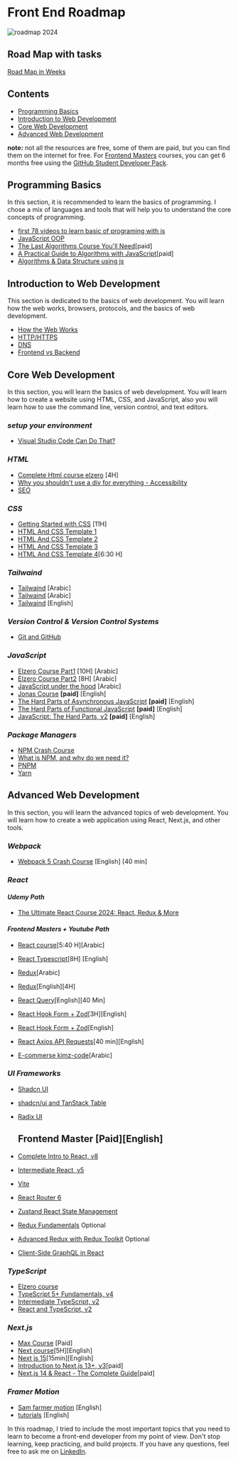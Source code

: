 # **Front End Roadmap**

![roadmap 2024](./roadmap.svg "roadmap 2024")

## Road Map with tasks

[Road Map in Weeks](https://suiiii.notion.site/Front-end-147c3eb478a38041bd07c6b2578947f7)

## Contents

- [Programming Basics](#programming-basics)
- [Introduction to Web Development](#introduction-to-web-development)
- [Core Web Development](#core-web-development)
- [Advanced Web Development](#advanced-web-development)

**note:** not all the resources are free, some of them are paid, but you can find them on the internet for free. For [Frontend Masters](https://frontendmasters.com/) courses, you can get 6 months free using the [GitHub Student Developer Pack](https://education.github.com/pack).

## Programming Basics

In this section, it is recommended to learn the basics of programming. I chose a mix of languages and tools that will help you to understand the core concepts of programming.

- [first 78 videos to learn basic of programing with js](https://www.youtube.com/watch?v=TbHeHAyAV7Q&list=PLYyqC4bNbCIeLEjcSPO61bsGPKEvYceb0&pp=iAQB)
- [JavaScript OOP](https://youtube.com/playlist?list=PLDoPjvoNmBAzLyvrWPwMw6bbBlTwPxgLF&si=03GE0FBamCeX6HMg)
- [The Last Algorithms Course You'll Need](https://frontendmasters.com/courses/algorithms/)[paid]
- [A Practical Guide to Algorithms with JavaScript](https://frontendmasters.com/courses/practical-algorithms/)[paid]
- [Algorithms & Data Structure using js](https://www.youtube.com/watch?v=coqQwbDezUA&list=PLC3y8-rFHvwjPxNAKvZpdnsr41E0fCMMP&pp=iAQB)

## Introduction to Web Development

This section is dedicated to the basics of web development. You will learn how the web works, browsers, protocols, and the basics of web development.

- [How the Web Works](https://developer.mozilla.org/en-US/docs/Learn/Getting_started_with_the_web/How_the_Web_works)
- [HTTP/HTTPS](https://developer.mozilla.org/en-US/docs/Web/HTTP)
- [DNS](https://developer.mozilla.org/en-US/docs/Glossary/DNS)
- [Frontend vs Backend](https://youtu.be/WG5ikvJ2TKA?si=2Rb3ga_ph7d4z7xD)

## Core Web Development

In this section, you will learn the basics of web development. You will learn how to create a website using HTML, CSS, and JavaScript, also you will learn how to use the command line, version control, and text editors.

### _setup your environment_

- [Visual Studio Code Can Do That?](https://frontendmasters.com/courses/customize-vs-code/)

### _HTML_

- [Complete Html course elzero](https://youtu.be/qfPUMV9J5yw?si=O_afHM977HOwmhXL) [4H]
- [Why you shouldn't use a div for everything - Accessibility](https://youtu.be/YAqRQoN8ykI?si=Zoukk8hXMoc8PVyR)
- [SEO](https://www.youtube.com/playlist?list=PLdYYj2XLw5BlY0hM1JVCOYCZqctQH-w1-)

### _CSS_

- [Getting Started with CSS](https://youtu.be/qyVkLebgfzY?si=uo3z-TfxxHcAluaF) [11H]
- [HTML And CSS Template 1](https://youtube.com/playlist?list=PLDoPjvoNmBAzHSjcR-HnW9tnxyuye8KbF&si=-1IF_h3EvCvEihag)
- [HTML And CSS Template 2](https://youtube.com/playlist?list=PLDoPjvoNmBAy1l-2A21ng3gxEyocruT0t&si=ahu72nckOT4dW-K2)
- [HTML And CSS Template 3](https://youtube.com/playlist?list=PLDoPjvoNmBAxuCSp2_-9LurPqRVwketnc&si=jrWRC2gJDf54Gsds)
- [HTML And CSS Template 4](https://youtu.be/DflEcuzjsyA?si=kj4Kz23Vzvs4D9_Z)[6:30 H]

### _Tailwaind_

- [Tailwaind](https://www.youtube.com/watch?v=dr2GVki4HAs&list=PLnD96kXp-_pMR9cBUmvsz_kIIt9bv2UIP&pp=iAQB) [Arabic]
- [Tailwaind](https://www.youtube.com/watch?v=Pk3hhCJG2Dk&t=130s) [Arabic]
- [Tailwaind](https://www.youtube.com/watch?v=bxmDnn7lrnk&list=PL4cUxeGkcC9gpXORlEHjc5bgnIi5HEGhw) [English]
### _Version Control & Version Control Systems_

- [Git and GitHub](https://youtu.be/Q6G-J54vgKc?si=FvOQJOtuIKrB064X)

### _JavaScript_
- [Elzero Course Part1](https://www.youtube.com/watch?v=gIGGhFlGgLI) [10H] [Arabic]
- [Elzero Course Part2](https://www.youtube.com/watch?v=FKrfis1W1tk) [8H] [Arabic]
- [JavaScript under the hood](https://www.youtube.com/watch?v=DFSuoa3Dpj8&list=PLxADqpeFWjH2h-CxhyXN2OZEVDkXeuckn&pp=iAQB) [Arabic]
- [Jonas Course](https://www.udemy.com/course/the-complete-javascript-course/) **[paid]** [English] 
- [The Hard Parts of Asynchronous JavaScript](https://frontendmasters.com/courses/javascript-new-hard-parts/) **[paid]** [English] 
- [The Hard Parts of Functional JavaScript](https://frontendmasters.com/courses/functional-js-fundamentals/) **[paid]** [English] 
- [JavaScript: The Hard Parts, v2](https://frontendmasters.com/courses/javascript-hard-parts-v2/) **[paid]** [English] 


### _Package Managers_

- [NPM Crash Course](https://youtu.be/jHDhaSSKmB0?si=3Z9Z9ZQzQ7m7z9Z9)
- [What is NPM, and why do we need it?](https://youtu.be/P3aKRdUyr0s?si=qGSv46N9W31rshMs)
- [PNPM](https://pnpm.io/)
- [Yarn](https://yarnpkg.com/)



## Advanced Web Development

In this section, you will learn the advanced topics of web development. You will learn how to create a web application using React, Next.js, and other tools.

### _Webpack_
- [Webpack 5 Crash Course](https://www.youtube.com/watch?v=IZGNcSuwBZs) [English] [40 min]

### _React_

#### _Udemy Path_

- [The Ultimate React Course 2024: React, Redux & More](https://www.udemy.com/course/the-ultimate-react-course/?couponCode=LEADERSALE24B)

#### _Frontend Masters + Youtube Path_

- [React course](https://youtu.be/nFIVU4ni9Gk?si=8d3ZfCnit_Qt3Crl)[5:40 H][Arabic]
- [React Typescript](https://youtu.be/gieEQFIfgYc?si=iI6-qUbzHzOuNP1R)[8H] [English]

- [Redux](https://www.youtube.com/watch?v=RHsuArdyZUI&list=PLejc1JbD4ZFQFvS469VXyCPO_py_kvVD5&pp=iAQB)[Arabic]
- [Redux](https://youtu.be/NqzdVN2tyvQ?si=6YH1L0P6gcqxjjiN)[English][4H]
  
- [React Query](https://youtu.be/NOvx4LB6Hfk?si=NM3m4WA9QSH8K2C9)[English][40 Min]
  
- [React Hook Form + Zod](https://youtu.be/7anLE_RoDwU?si=jdF0SnxzOJBe9MyG)[3H][English]
- [React Hook Form + Zod](https://www.youtube.com/watch?v=KejZXxFCe2k&list=PLC3y8-rFHvwjmgBr1327BA5bVXoQH-w5s&pp=iAQB)[English]
- [React Axios API Requests](https://youtu.be/ZEKBDXGnD4s?si=tHfjrJerQ_DUUP7K)[40 min][English]
  
- [E-commerse kimz-code](https://www.youtube.com/watch?v=qfgikh48ZzU&list=PLejc1JbD4ZFS4sEpIpLfD18FEnEpafVbz&pp=iAQB)[Arabic]

### _UI Frameworks_

- [Shadcn UI](https://youtube.com/playlist?list=PL4cUxeGkcC9h1NXLUuiAQ7c4UtdEInqma&si=gVsJErApGHHBb51p)
- [shadcn/ui and TanStack Table](https://youtu.be/kHfDLN9w1KQ?si=XsWMJA_pxNgVy6qT)
- [Radix UI](https://www.radix-ui.com/)

  ## Frontend Master [Paid][English]
- [Complete Intro to React, v8](https://frontendmasters.com/courses/complete-react-v8/)
- [Intermediate React, v5](https://frontendmasters.com/courses/intermediate-react-v5/)
- [Vite](https://frontendmasters.com/courses/vite/)
- [React Router 6](https://youtu.be/nDGA3km5He4?si=MytquSoeu_lXnYXa)
- [Zustand React State Management](https://youtu.be/fZPgBnL2x-Q?si=9LSpiZLopknCzPjp)
- [Redux Fundamentals](https://frontendmasters.com/courses/redux-fundamentals/) Optional
- [Advanced Redux with Redux Toolkit](https://frontendmasters.com/courses/advanced-redux/) Optional
- [Client-Side GraphQL in React](https://frontendmasters.com/courses/client-graphql-react/)

### _TypeScript_
- [Elzero course](https://www.youtube.com/watch?v=yUndnE-2osg&list=PLDoPjvoNmBAy532K9M_fjiAmrJ0gkCyLJ&pp=iAQB)
- [TypeScript 5+ Fundamentals, v4](https://frontendmasters.com/courses/typescript-v4/)
- [Intermediate TypeScript, v2](https://frontendmasters.com/courses/intermediate-typescript-v2/)
- [React and TypeScript, v2](https://frontendmasters.com/courses/react-typescript-v2/)

### _Next.js_
- [Max Course](https://www.udemy.com/course/nextjs-react-the-complete-guide/?srsltid=AfmBOopn2gp3QAL7w-zE2MuqELxJpQ92TzhsujL-SM46DFDJujP7lpQ6&couponCode=BFCPSALE24) [Paid]
- [Next course](https://www.youtube.com/watch?v=vCOSTG10Y4o&t=16338s)[5H][English]
- [Next js 15](https://youtu.be/fqabW3WRUbw?si=tSb3GVB5drU-M5kL)[15min][English]
- [Introduction to Next.js 13+, v3](https://frontendmasters.com/courses/next-js-v3/)[paid]
- [Next.js 14 & React - The Complete Guide](https://www.udemy.com/course/nextjs-react-the-complete-guide/?couponCode=LEADERSALE24B)[paid]

### _Framer Motion_
- [Sam farmer motion](https://www.youtube.com/watch?v=jlEZlFX3jEM&list=PLlNdnoKwDZdwwEWvKXdR9qwDSlnkGtOjq) [English]
- [tutorials](https://www.youtube.com/watch?v=hjbxaYTMhy0&list=PLA4qBVt61k3Phpwt7uqaptIg9NYZ5aNu_) [English]



In this roadmap, I tried to include the most important topics that you need to learn to become a front-end developer from my point of view. Don't stop learning, keep practicing, and build projects. If you have any questions, feel free to ask me on [LinkedIn](https://www.linkedin.com/in/n0ble-dev/).
